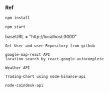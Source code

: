 ### Ref


```bash
npm install

npm start
```

baseURL = "http://localhost:3000"

```github-search
Get User and user Repository from github
```

```google-map
google-map-react API
location search by react-google-autocomplete
```

```weather
Weather API
```

```trading-chart
Trading-Chart using node-binance-api
```
```coindesk
node-coindesk-api
```